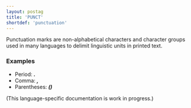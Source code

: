 ```yaml
---
layout: postag
title: 'PUNCT'
shortdef: 'punctuation'
---
```


Punctuation marks are non-alphabetical characters and character groups
used in many languages to delimit linguistic units in printed text.

### Examples

* Period: _<b>.</b>_
* Comma: _<b>,</b>_
* Parentheses: _<b>()</b>_
 
(This language-specific documentation is work in progress.)
